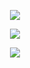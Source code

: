 <p align="center">  <img src="https://readme-typing-svg.demolab.com/?lines=So+you're+a+tough+guy;Like+it+really+rough+guy;Just+can't+get+enough+guy;Chest+always+so+puffed+guy;I'm+that+bad+type;Make+your+mama+sad+type;Make+your+girlfriend+mad+type;Might+seduce+your+dad+type;I'm+the+bad+guy+Duh!;So,+hello+from+the+other+side;I+must've+called+a+thousand+times;To+tell+you+I'm+sorry+for+breaking+your+heart;But+it+don't+matter,+it+clearly+doesn't+tear+you+apart+anymore;I+can+buy+myself+flowers;Write+my+name+in+the+sand;Talk+to+myself+for+hours;Say+things+you+don't+understand;I+can+take+myself+dancing;And+I+can+hold+my+own+hand;Yeah,+I+can+lovе+me+better+than;You+can;Wе+don't+talk+about+Bruno,+no,+no,+no;We+don't+talk+about+Bruno;I+used+to+think+I+was+smart;But+you+made+me+look+so+naive;The+way+you+sold+me+for+parts;You+sunk+your+teeth+into+me;Oh,+bloodsucker+bleh,+dream+crusher;Bleedin'+me+dry+like+a+gosh+darn+vampire;Yeah,+I'm+gonna+take+my+horse+to+the+old+town+road;I'm+gonna+ride+till+I+can't+no+more;I'm+gonna+take+my+horse+to+the+old+town+road+Huh!+Huh!;I'm+gonna+ride+till+I+can't+no+more;Can't+nobody+tell+me+nothing;You+can't+tell+me+nothing;No!+Can't+nobody+tell+me+nothing!;Despacito;Quiero+respirar+tu+cuello+despacito;Deja+que+te+diga+cosas+al+oído;Para+que+te+acuerdes+si+no+estás+conmigo;Mm-mm-mm;I'm+in+love+with+the+shape+of+you;You+push+n'+pull+like+a+magnet+do;Everyday,+discovering+something+brand+new;I'm+in+love+with+your+body;Oh,+I,+oh,+I,+oh,+I,+oh,+I;I'm+in+love+with+your+body;Oh,+I,+oh,+I,+oh,+I,+oh,+I;Yodel-odel-ay-hee-hoo!;Cause+uptown+funk+gon'+give+it+to+ya;Cause+uptown+funk+gon'+give+it+to+ya;Saturday+night,+and+we+in+the+spot;Don't+believe+me,+just+watch,+hey!;Doh;Doh-doh-doh,+doh-doh;I+want+you+to+park+that+big+Mack+truck,+right+in+this+little+garage;Yeah,+you+messin'+with+some;Bring+a+bucket+and+a+mop+for+this;Give+me+everything+you+got+for+this;I'm+talkin'+WAP!+WAP!+WAP!;That's+some;Thank+you+next;Thank+you+next;Thank+you+next;I'm+so+super+grateful+for+my+ex!;Thank+you+next;Thank+you+next;Thank+you+next;Super+duper+grateful+for+my+ex!;I+stay+out+too+late;Got+nothing+in+my+brain;That's+what+people+say,+mm-hmm;That's+what+people+say,+mm-hmm;Cause+the+players+gonna+play,+play,+play,+play,+play;And+the+haters+gonna+hate,+hate,+hate,+hate,+hate;Baby,+I'm+just+gonna+shake,+shake,+shake,+shake,+shake;I+shake+it+off,+shake+it+off;Ooh-ooh-ooh;Heartbreakers+gonna+break,+break,+break,+break,+break;And+the+fakers+gonna+fake,+fake,+fake,+fake,+fake;Baby,+I'm+just+gonna+shake,+shake,+shake,+shake,+shake;I+shake+it+off,+shake+it+off;That's+right,+I'm+gonna+shake+it+off!;Gonna+shake+it+off!;Watch+me+shake+it+off!;Shake,+shake,+shake+it+off!;Hey!&font=Porkys&center=true&width=1080&height=50&color=f7e648&duration=4000&pause=1000"> </p>
<div align=center>
  <img src="https://img1.picmix.com/output/pic/normal/8/8/8/2/12312888_08eba.gif">
</div>
<p align="center"> <img src=https://komarev.com/ghpvc/?username=polka-klown&color=green&abbreviated=true&style=flat-square> </p>
